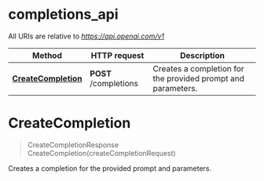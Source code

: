 # completions_api

All URIs are relative to *https://api.openai.com/v1*

Method | HTTP request | Description
------------- | ------------- | -------------
[**CreateCompletion**](completions_api.md#CreateCompletion) | **POST** /completions | Creates a completion for the provided prompt and parameters.


<a name="CreateCompletion"></a>
# **CreateCompletion**
> CreateCompletionResponse CreateCompletion(createCompletionRequest)

Creates a completion for the provided prompt and parameters.
